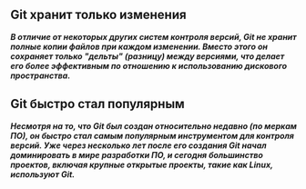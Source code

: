## Git хранит только изменения

  ***В отличие от некоторых других систем контроля версий, Git не хранит полные копии файлов при каждом изменении. Вместо этого он сохраняет только "дельты" (разницу) между версиями, что делает его более эффективным по отношению к использованию дискового пространства.***


## Git быстро стал популярным

   ***Несмотря на то, что Git был создан относительно недавно (по меркам ПО), он быстро стал самым популярным инструментом для контроля версий. Уже через несколько лет после его создания Git начал доминировать в мире разработки ПО, и сегодня большинство проектов, включая крупные открытые проекты, такие как Linux, используют Git.***